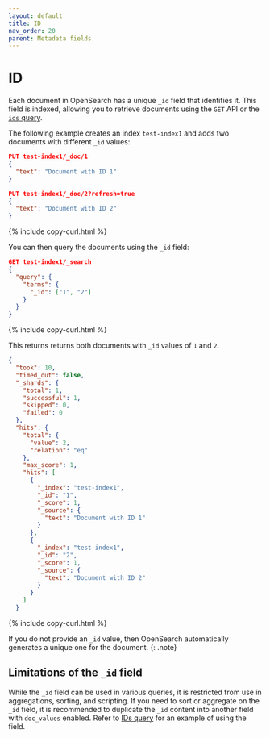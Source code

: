 ```yaml
---
layout: default
title: ID
nav_order: 20
parent: Metadata fields
---
```


# ID

Each document in OpenSearch has a unique `_id` field that identifies it. This field is indexed, allowing you to retrieve documents using the `GET` API or the [`ids` query]({{site.url}}{{site.baseurl}}/query-dsl/term/ids/).

The following example creates an index `test-index1` and adds two documents with different `_id` values:

```json
PUT test-index1/_doc/1
{
  "text": "Document with ID 1"
}

PUT test-index1/_doc/2?refresh=true
{
  "text": "Document with ID 2"
}
```
{% include copy-curl.html %}

You can then query the documents using the `_id` field:

```json
GET test-index1/_search
{
  "query": {
    "terms": {
      "_id": ["1", "2"]
    }
  }
}
```
{% include copy-curl.html %}

This returns returns both documents with `_id` values of `1` and `2`.

```json
{
  "took": 10,
  "timed_out": false,
  "_shards": {
    "total": 1,
    "successful": 1,
    "skipped": 0,
    "failed": 0
  },
  "hits": {
    "total": {
      "value": 2,
      "relation": "eq"
    },
    "max_score": 1,
    "hits": [
      {
        "_index": "test-index1",
        "_id": "1",
        "_score": 1,
        "_source": {
          "text": "Document with ID 1"
        }
      },
      {
        "_index": "test-index1",
        "_id": "2",
        "_score": 1,
        "_source": {
          "text": "Document with ID 2"
        }
      }
    ]
  }
  ```
  {% include copy-curl.html %}
  
If you do not provide an `_id` value, then OpenSearch automatically generates a unique one for the document.
{: .note}

## Limitations of the `_id` field

While the `_id` field can be used in various queries, it is restricted from use in aggregations, sorting, and scripting. If you need to sort or aggregate on the `_id` field, it is recommended to duplicate the `_id` content into another field with `doc_values` enabled. Refer to [IDs query]({{site.url}}{{site.baseurl}}/query-dsl/term/ids/) for an example of using the field.
